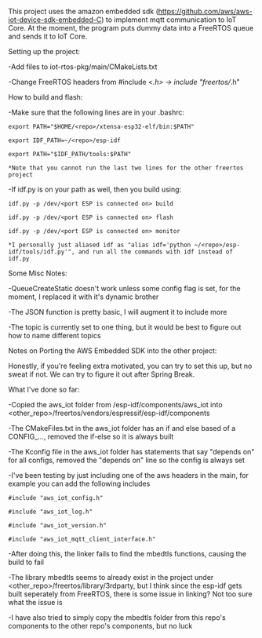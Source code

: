 
This project uses the amazon embedded sdk (https://github.com/aws/aws-iot-device-sdk-embedded-C) to implement mqtt communication to IoT Core. At the moment, the program puts dummy data into a FreeRTOS queue and sends it to IoT Core. 


Setting up the project:

-Add files to iot-rtos-pkg/main/CMakeLists.txt

-Change FreeRTOS headers from #include <*.h> -> include "freertos/*.h" 

How to build and flash:

-Make sure that the following lines are in your .bashrc:

    export PATH="$HOME/<repo>/xtensa-esp32-elf/bin:$PATH"

    export IDF_PATH=~/<repo>/esp-idf

    export PATH="$IDF_PATH/tools:$PATH"

    *Note that you cannot run the last two lines for the other freertos project

-If idf.py is on your path as well, then you build using:

    idf.py -p /dev/<port ESP is connected on> build

    idf.py -p /dev/<port ESP is connected on> flash

    idf.py -p /dev/<port ESP is connected on> monitor

    *I personally just aliased idf as "alias idf='python ~/<repo>/esp-idf/tools/idf.py'", and run all the commands with idf instead of idf.py

Some Misc Notes:

-QueueCreateStatic doesn't work unless some config flag is set, for the moment, I replaced it with it's dynamic brother

-The JSON function is pretty basic, I will augment it to include more

-The topic is currently set to one thing, but it would be best to figure out how to name different topics

Notes on Porting the AWS Embedded SDK into the other project:

Honestly, if you're feeling extra motivated, you can try to set this up, but no sweat if not. We can try to figure it out after Spring Break.

What I've done so far:

-Copied the aws_iot folder from <repo>/esp-idf/components/aws_iot into <other_repo>/freertos/vendors/espressif/esp-idf/components

-The CMakeFiles.txt in the aws_iot folder has an if and else based of a CONFIG_..., removed the if-else so it is always built

-The Kconfig file in the aws_iot folder has statements that say "depends on" for all configs, removed the "depends on" line so the config is always set

-I've been testing by just including one of the aws headers in the main, for example you can add the following includes

    #include "aws_iot_config.h"

    #include "aws_iot_log.h"

    #include "aws_iot_version.h"

    #include "aws_iot_mqtt_client_interface.h"

-After doing this, the linker fails to find the mbedtls functions, causing the build to fail

-The library mbedtls seems to already exist in the project under <other_repo>/freertos/library/3rdparty, but I think since the esp-idf gets built seperately from FreeRTOS, there is some issue in linking? Not too sure what the issue is 

-I have also tried to simply copy the mbedtls folder from this repo's components to the other repo's components, but no luck




